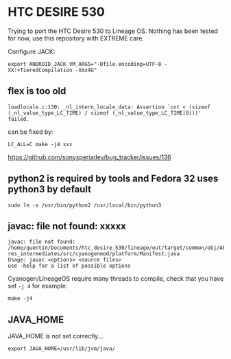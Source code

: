 # HTC DESIRE 530

Trying to port the HTC Desire 530 to Lineage OS.
Nothing has been tested for now, use this repository with EXTREME care.

Configure JACK:

```
export ANDROID_JACK_VM_ARGS="-Dfile.encoding=UTF-8 -XX:+TieredCompilation -Xmx4G"
```


## flex is too old

```
loadlocale.c:130: _nl_intern_locale_data: Assertion `cnt < (sizeof (_nl_value_type_LC_TIME) / sizeof (_nl_value_type_LC_TIME[0]))' failed.
```

can be fixed by:

```
LC_ALL=C make -j4 xxx
```

https://github.com/sonyxperiadev/bug_tracker/issues/136


## python2 is required by tools and Fedora 32 uses python3 by default

```
sudo ln -s /usr/bin/python2 /usr/local/bin/python3
```

## javac: file not found: xxxxx

```
javac: file not found: /home/quentin/Documents/htc_desire_530/lineage/out/target/common/obj/APPS/org.cyanogenmod.platform-res_intermediates/src/cyanogenmod/platform/Manifest.java
Usage: javac <options> <source files>
use -help for a list of possible options
```

Cyanogen/LineageOS require many threads to compile, check that you have set `-j 4` for example:

```
make -j4
```

## JAVA\_HOME

JAVA\_HOME is not set correctly...

```
export JAVA_HOME=/usr/lib/jvm/java/
```
